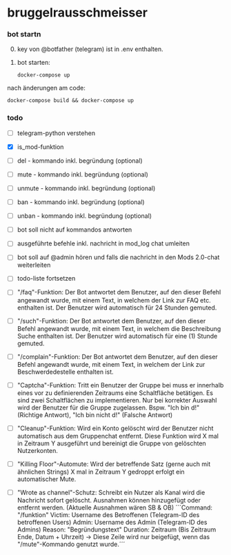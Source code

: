 # bruggelrausschmeisser


### bot startn

0. key von @botfather (telegram) ist in .env enthalten.
1. bot starten:

   ```docker-compose up```

nach änderungen am code:

   ```docker-compose build && docker-compose up```

### todo 
- [ ] telegram-python verstehen
- [X] is_mod-funktion
- [ ] del - kommando inkl. begründung (optional)
- [ ] mute - kommando inkl. begründung (optional)
- [ ] unmute - kommando inkl. begründung (optional)
- [ ] ban - kommando inkl. begründung (optional)
- [ ] unban - kommando inkl. begründung (optional)
- [ ] bot soll nicht auf kommandos antworten
- [ ] ausgeführte befehle inkl. nachricht in mod_log chat umleiten
- [ ] bot soll auf @admin hören und falls die nachricht in den Mods 2.0-chat weiterleiten

- [ ] todo-liste fortsetzen

- [ ] "/faq"-Funktion: Der Bot antwortet dem Benutzer, auf den dieser Befehl angewandt wurde, mit einem Text, in welchem der Link zur FAQ etc. enthalten ist. Der Benutzer wird automatisch für 24 Stunden gemuted.
- [ ] "/such"-Funktion: Der Bot antwortet dem Benutzer, auf den dieser Befehl angewandt wurde, mit einem Text, in welchem die Beschreibung Suche enthalten ist. Der Benutzer wird automatisch für eine (1) Stunde gemuted.

- [ ] "/complain"-Funktion: Der Bot antwortet dem Benutzer, auf den dieser Befehl angewandt wurde, mit einem Text, in welchem der Link zur Beschwerdedestelle enthalten ist.

- [ ] "Captcha"-Funktion: Tritt ein Benutzer der Gruppe bei muss er innerhalb eines vor zu definierenden Zeitraums eine Schaltfläche betätigen. Es sind zwei Schaltflächen zu implementieren. Nur bei korrekter Auswahl wird der Benutzer für die Gruppe zugelassen. Bspw. "Ich bin d!" (Richtige Antwort), "Ich bin nicht d!" (Falsche Antwort)
- [ ] "Cleanup"-Funktion: Wird ein Konto gelöscht wird der Benutzer nicht automatisch aus dem Gruppenchat entfernt. Diese Funktion wird X mal in Zeitraum Y ausgeführt und bereinigt die Gruppe von gelöschten Nutzerkonten.
- [ ] "Killing Floor"-Automute: Wird der betreffende Satz (gerne auch mit ähnlichen Strings) X mal in Zeitraum Y gedroppt erfolgt ein automatischer Mute.
- [ ] "Wrote as channel"-Schutz: Schreibt ein Nutzer als Kanal wird die Nachricht sofort gelöscht. Ausnahmen können hinzugefügt oder entfernt werden. (Aktuelle Ausnahmen wären SB & OB)
´´´Command: "/funktion"
Victim: Username des Betroffenen (Telegram-ID des betroffenen Users)
Admin: Username des Admin (Telegram-ID des Admins)
Reason: "Begründungstext"
Duration:  Zeitraum (Bis Zeitraum Ende, Datum + Uhrzeit) -> Diese Zeile wird nur beigefügt, wenn das "/mute"-Kommando genutzt wurde.´´´